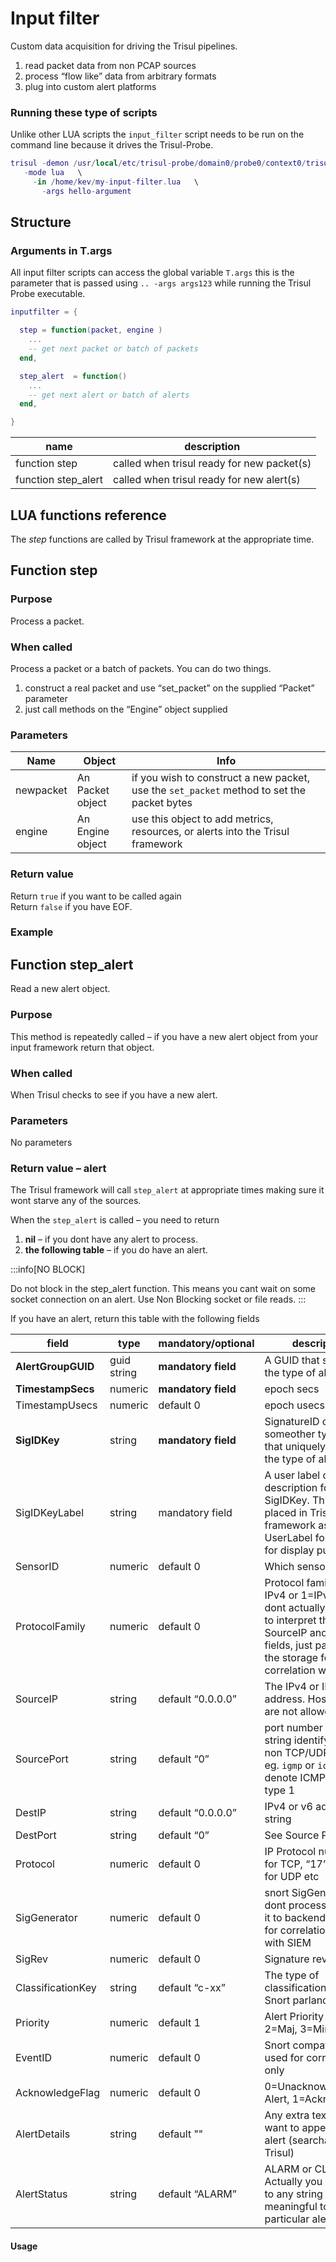 # Input filter

Custom data acquisition for driving the Trisul pipelines.

1. read packet data from non PCAP sources
2. process “flow like” data from arbitrary formats
3. plug into custom alert platforms

### Running these type of scripts

Unlike other LUA scripts the `input_filter` script needs to be run on the command line because it drives the Trisul-Probe.

```lua
trisul -demon /usr/local/etc/trisul-probe/domain0/probe0/context0/trisulProbeConfig.xml \
   -mode lua   \ 
     -in /home/kev/my-input-filter.lua   \
       -args hello-argument
```

## Structure

### Arguments in T.args

All input filter scripts can access the global variable `T.args` this is the parameter that is passed using `.. -args args123` while running the Trisul Probe executable.

```lua
inputfilter = {

  step = function(packet, engine )
    ... 
    -- get next packet or batch of packets 
  end,

  step_alert  = function()
    ...
    -- get next alert or batch of alerts 
  end,

}
```

| name                | description                                |
| ------------------- | ------------------------------------------ |
| function step       | called when trisul ready for new packet(s) |
| function step_alert | called when trisul ready for new alert(s)  |

## LUA functions reference

The *step* functions are called by Trisul framework at the appropriate time.

## Function step

### Purpose

Process a packet.

### When called

Process a packet or a batch of packets. You can do two things.

1. construct a real packet and use “set_packet” on the supplied “Packet” parameter
2. just call methods on the “Engine” object supplied

### Parameters

| Name  | Object | Info |
| --------- | ---------------- | ------------------------------------------------------------------------------------------ |
| newpacket | An Packet object | if you wish to construct a new packet, use the `set_packet` method to set the packet bytes |
| engine    | An Engine object | use this object to add metrics, resources, or alerts into the Trisul framework             |

### Return value

Return `true` if you want to be called again  
Return `false` if you have EOF.

### Example

## Function step_alert

Read a new alert object.

### Purpose

This method is repeatedly called – if you have a new alert object from your input framework return that object.

### When called

When Trisul checks to see if you have a new alert.

### Parameters

No parameters

### Return value – alert

The Trisul framework will call `step_alert` at appropriate times making sure it wont starve any of the sources.

When the `step_alert` is called – you need to return

1. **nil** – if you dont have any alert to process.
2. **the following table** – if you do have an alert.

:::info[NO BLOCK]

Do not block in the step_alert function. This means you cant wait on some socket connection on an alert. Use Non Blocking socket or file reads.
:::

If you have an alert, return this table with the following fields

| field              | type        | mandatory/optional  | description                                                                                                                                                          |
| ------------------ | ----------- | ------------------- | -------------------------------------------------------------------------------------------------------------------------------------------------------------------- |
| **AlertGroupGUID** | guid string | **mandatory field** | A GUID that specifies the type of alert                                                                                                                              |
| **TimestampSecs**  | numeric     | **mandatory field** | epoch secs                                                                                                                                                           |
| TimestampUsecs     | numeric     | default 0           | epoch usecs                                                                                                                                                          |
| **SigIDKey**       | string      | **mandatory field** | SignatureID or someother type of key that uniquely identifies the type of alert                                                                                      |
| SigIDKeyLabel      | string      | mandatory field     | A user label or description for the SigIDKey. This is placed in Trisul framework as a UserLabel for the Key for display purposes.                                    |
| SensorID           | numeric     | default 0           | Which sensor                                                                                                                                                         |
| ProtocolFamily     | numeric     | default 0           | Protocol family 0 = IPv4 or 1=IPv6 – we dont actually use this to interpret the SourceIP and DestIP fields, just pass it onto the storage for correlation with snort |
| SourceIP           | string      | default “0.0.0.0”   | The IPv4 or IPv6 address. Hostnames are not allowed                                                                                                                  |
| SourcePort         | string      | default “0”         | port number or any string identifying non TCP/UDP transport eg. `igmp` or `icmp01` to denote ICMP message type 1                                                     |
| DestIP             | string      | default “0.0.0.0”   | IPv4 or v6 address string                                                                                                                                            |
| DestPort           | string      | default “0”         | See Source Port                                                                                                                                                      |
| Protocol           | numeric     | default 0           | IP Protocol number. “6” for TCP, “17” for UDP etc                                                                                                                    |
| SigGenerator       | numeric     | default 0           | snort SigGenerator, we dont process just send it to backend storage for correlation with SIEM                                                                        |
| SigRev             | numeric     | default 0           | Signature revision                                                                                                                                                   |
| ClassificationKey  | string      | default “c-xx”      | The type of classification. CID in Snort parlance                                                                                                                    |
| Priority           | numeric     | default 1           | Alert Priority (1 = Crit, 2=Maj, 3=Minor)                                                                                                                            |
| EventID            | numeric     | default 0           | Snort compatiable used for correlation only                                                                                                                          |
| AcknowledgeFlag    | numeric     | default 0           | 0=Unacknowledged Alert, 1=Acknowledged                                                                                                                               |
| AlertDetails       | string      | default ""          | Any extra text you want to append to the alert (searchable via Trisul)                                                                                               |
| AlertStatus        | string      | default “ALARM”     | ALARM or CLEAR. Actually you can set it to any string that is meaningful to your particular alert group                                                              |

#### Usage
